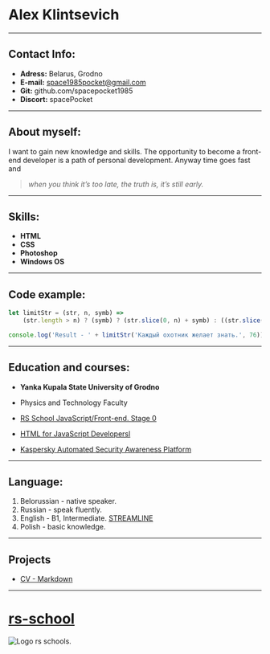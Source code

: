# Alex Klintsevich
---
## Contact Info:
* **Adress:** Belarus, Grodno
* **E-mail:** space1985pocket@gmail.com
* **Git:** github.com/spacepocket1985
* **Discort:** spacePocket

---
## About myself:
I want to gain new knowledge and skills. The opportunity to become a front-end developer is a path of personal development. Anyway time goes   fast and 
> *when you think it’s too late, the truth is, it’s still early.* 

---
## Skills:
* **HTML**
* **CSS**
* **Photoshop**
* **Windows OS**
---
## Code example:

```js
let limitStr = (str, n, symb) =>
    (str.length > n) ? (symb) ? (str.slice(0, n) + symb) : ((str.slice(0, n) + '...')) : (str);

console.log('Result - ' + limitStr('Каждый охотник желает знать.', 76))

```

---
## Education and courses:
* **Yanka Kupala State University of Grodno**
 * Physics and Technology Faculty

* [RS School JavaScript/Front-end. Stage 0](https://rs.school/js-stage0/)
* [HTML for JavaScript Developersl](https://itgid.info/course/html)
* [Kaspersky Automated Security Awareness Platform](https://k-asap.com/ru/)

---
## Language:
1. Belorussian - native speaker.
2. Russian - speak fluently. 
3. English - B1, Intermediate. [STREAMLINE](https://str.by)
4. Polish - basic knowledge. 

---
## Projects
* [CV - Markdown](https://spacepocket1985.github.io/rsschool-cv/cv)

---
# [rs-school](https://rs.school/js-stage0/)
![Logo rs schools.](./rs_logo.jpg)
